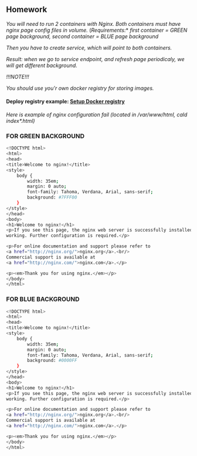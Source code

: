## Homework

_You will need to run 2 containers with Nginx._
_Both containers must have nginx page config files in volume._
(_Requirements:_*
	_first container = GREEN page background,_
	_second container = BLUE page background_

_Then you have to create service, which will point to both containers._

_Result:_
	_when we go to service endpoint, and refresh page periodicaly,_
	_we will get different background._
	
*!!!NOTE!!!*

_You should use you'r own docker registry for storing images._
#### Deploy registry example: [Setup Docker registry](https://docs.docker.com/registry/deploying/#run-a-local-registry)
_Here is example of nginx configuration fail (located in /var/www/html, cald index*.html)_


### FOR GREEN BACKGROUND
```sh
<!DOCTYPE html>
<html>
<head>
<title>Welcome to nginx!</title>
<style>
    body {
        width: 35em;
        margin: 0 auto;
        font-family: Tahoma, Verdana, Arial, sans-serif;
        background: #7FFF00
    }
</style>
</head>
<body>
<h1>Welcome to nginx!</h1>
<p>If you see this page, the nginx web server is successfully installed and
working. Further configuration is required.</p>

<p>For online documentation and support please refer to
<a href="http://nginx.org/">nginx.org</a>.<br/>
Commercial support is available at
<a href="http://nginx.com/">nginx.com</a>.</p>

<p><em>Thank you for using nginx.</em></p>
</body>
</html>
```

### FOR BLUE BACKGROUND
```sh
<!DOCTYPE html>
<html>
<head>
<title>Welcome to nginx!</title>
<style>
    body {
        width: 35em;
        margin: 0 auto;
        font-family: Tahoma, Verdana, Arial, sans-serif;
        background: #0000FF
    }
</style>
</head>
<body>
<h1>Welcome to nginx!</h1>
<p>If you see this page, the nginx web server is successfully installed and
working. Further configuration is required.</p>

<p>For online documentation and support please refer to
<a href="http://nginx.org/">nginx.org</a>.<br/>
Commercial support is available at
<a href="http://nginx.com/">nginx.com</a>.</p>

<p><em>Thank you for using nginx.</em></p>
</body>
</html>
```